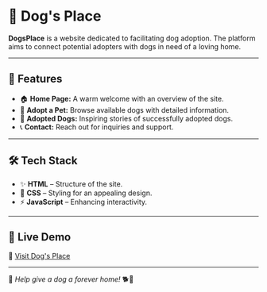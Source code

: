 # 🐶 Dog's Place

**DogsPlace** is a website dedicated to facilitating dog adoption. The platform aims to connect potential adopters with dogs in need of a loving home.

---

## 🌟 Features

- 🏠 **Home Page:** A warm welcome with an overview of the site.
- 🐾 **Adopt a Pet:** Browse available dogs with detailed information.
- 🎉 **Adopted Dogs:** Inspiring stories of successfully adopted dogs.
- 📞 **Contact:** Reach out for inquiries and support.

---

## 🛠️ Tech Stack

- ✨ **HTML** – Structure of the site.
- 🎨 **CSS** – Styling for an appealing design.
- ⚡ **JavaScript** – Enhancing interactivity.

---

## 🎥 Live Demo

🔗 [Visit Dog's Place](https://hilabensimon.github.io/dogsplace/index.html)

---

📢 *Help give a dog a forever home!* 🐕🏡
